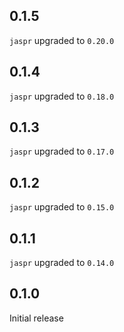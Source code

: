 ## 0.1.5

`jaspr` upgraded to `0.20.0`

## 0.1.4

`jaspr` upgraded to `0.18.0`

## 0.1.3

`jaspr` upgraded to `0.17.0`

## 0.1.2

`jaspr` upgraded to `0.15.0`

## 0.1.1

`jaspr` upgraded to `0.14.0`

## 0.1.0

Initial release
